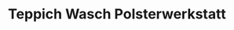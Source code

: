 ---
title: "Teppich Wasch Polsterwerkstatt"
url: /norderstedt/teppich-wasch-polsterwerkstatt/
shop: Teppiche
---
